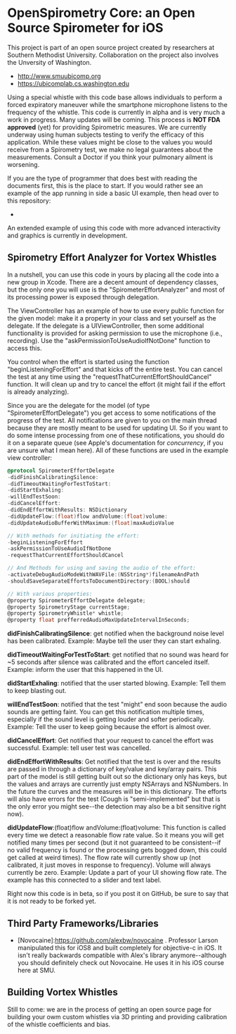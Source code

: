 # OpenSpirometry Core: an Open Source Spirometer for iOS

This project is part of an open source project created by researchers at Southern Methodist University. Collaboration on the project also involves the Unversity of Washington. 
* http://www.smuubicomp.org
* https://ubicomplab.cs.washington.edu

Using a special whistle with this code base allows individuals to perform a forced expiratory maneuver while the smartphone microphone listens to the frequency of the whistle. This code is currently in alpha and is very much a work in progress. Many updates will be coming. This process is **NOT FDA approved** (yet) for providing Spirometric measures. We are currently underway using human subjects testing to verify the efficacy of this application. While these values might be close to the values you would receive from a Spirometry test, we make no legal guarantees about the measurements. Consult a Doctor if you think your pulmonary ailment is worsening. 

If you are the type of programmer that does best with reading the documents first, this is the place to start. If you would rather see an example of the app running in side a basic UI example, then head over to this repository:
* [Basic UI Example using OpenSpirometryCore]:https://github.com/SMU-Ubicomp-Lab/OpenSpirometryBasicExample

An extended example of using this code with more advanced interactivity and graphics is currently in development. 

## Spirometry Effort Analyzer for Vortex Whistles

In a nutshell, you can use this code in yours by placing all the code into a new group in Xcode. There are a decent amount of dependency classes, but the only one you will use is the "SpirometerEffortAnalyzer" and most of its processing power is exposed through delegation.  

The ViewController has an example of how to use every public function for the given model: make it a property in your class and set yourself as the delegate. If the delegate is a UIViewController, then some additional functionality is provided for asking permission to use the microphone (i.e., recording). Use the "askPermissionToUseAudioIfNotDone" function to access this.

You control when the effort is started using the function "beginListeningForEffort" and that kicks off the entire test. You can cancel the test at any time using the "requestThatCurrentEffortShouldCancel" function. It will clean up and try to cancel the effort (it might fail if the effort is already analyzing).

Since you are the delegate for the model (of type "SpirometerEffortDelegate") you get access to some notifications of the progress of the test. All notifications are given to you on the main thread because they are mostly meant to be used for updating UI. So if you want to do some intense processing from one of these notifications, you should do it on a separate queue (see Apple's documentation for *concurrency*, if you are unsure what I mean here). All of these functions are used in the example view controller:

``` objective-c
@protocol SpirometerEffortDelegate
-didFinishCalibratingSilence:
-didTimeoutWaitingForTestToStart:
-didStartExhaling: 
-willEndTestSoon: 
-didCancelEffort:
-didEndEffortWithResults: NSDictionary
-didUpdateFlow:(float)flow andVolume:(float)volume:
-didUpdateAudioBufferWithMaximum:(float)maxAudioValue

// With methods for initiating the effort:
-beginListeningForEffort
-askPermissionToUseAudioIfNotDone
-requestThatCurrentEffortShouldCancel

// And Methods for using and saving the audio of the effort:
-activateDebugAudioModeWithWAVFile:(NSString*)filenameAndPath
-shouldSaveSeparateEffortsToDocumentDirectory:(BOOL)should

// With various properties:
@property SpirometerEffortDelegate delegate;
@property SpirometryStage currentStage;
@property SpirometryWhistle* whistle;
@property float prefferredAudioMaxUpdateIntervalInSeconds;
```

**didFinishCalibratingSilence**: get notified when the background noise level has been calibrated. Example: Maybe tell the user they can start exhaling.

**didTimeoutWaitingForTestToStart**: get notified that no sound was heard for ~5 seconds after silence was calibrated and the effort canceled itself. Example: inform the user that this happened in the UI.

**didStartExhaling**: notified that the user started blowing. Example: Tell them to keep blasting out.

**willEndTestSoon**: notified that the test "might" end soon because the audio sounds are getting faint. You can get this notification multiple times, especially if the sound level is getting louder and softer periodically. Example: Tell the user to keep going because the effort is almost over.

**didCancelEffort**: Get notified that your request to cancel the effort was successful. Example: tell user test was cancelled.

**didEndEffortWithResults**: Get notified that the test is over and the results are passed in through a dictionary of key/value and key/array pairs. This part of the model is still getting built out so the dictionary only has keys, but the values and arrays are currently just empty NSArrays and NSNumbers. In the future the curves and the measures will be in this dictionary. The efforts will also have errors for the test (Cough is "semi-implemented" but that is the only error you might see--the detection may also be a bit sensitive right now).

**didUpdateFlow**:(float)flow andVolume:(float)volume: This function is called every time we detect a reasonable flow rate value. So it means you will get notified many times per second (but it not guaranteed to be consistent--if no valid frequency is found or the processing gets bogged down, this could get called at weird times). The flow rate will currently show up (not calibrated, it just moves in response to frequency). Volume will always currently be zero. Example: Update a part of your UI showing flow rate. The example has this connected to a slider and text label.

Right now this code is in beta, so if you post it on GitHub, be sure to say that it is not ready to be forked yet.

## Third Party Frameworks/Libraries

* [Novocaine]:https://github.com/alexbw/novocaine . Professor Larson manipulated this for iOS8 and built completely for objective-c in iOS. It isn't really backwards compatible with Alex's library anymore--although you should definitely check out Novocaine. He uses it in his iOS course here at SMU.  


## Building Vortex Whistles
Still to come: we are in the process of getting an open source page for building your owm custom whistles via 3D printing and providing calibration of the whistle coefficients and bias.


